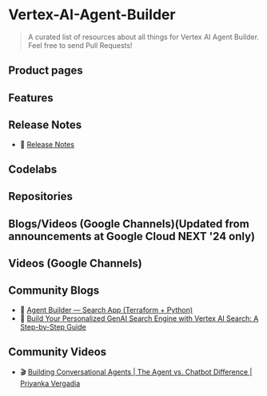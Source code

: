 # Vertex-AI-Agent-Builder

> A curated list of resources about all things for Vertex AI Agent Builder. Feel free to send Pull Requests!

## Product pages

## Features


## Release Notes
* 📙 [Release Notes](https://cloud.google.com/gemini/docs/release-notes)

## Codelabs

## Repositories

## Blogs/Videos (Google Channels)(Updated from announcements at Google Cloud NEXT '24 only)

## Videos (Google Channels)

## Community Blogs
* 📰 [Agent Builder — Search App (Terraform + Python)](https://medium.com/google-cloud/vertex-search-and-conversation-364cdc591167)
* 📰 [Build Your Personalized GenAI Search Engine with Vertex AI Search: A Step-by-Step Guide](https://medium.com/google-cloud-for-startups/build-your-personalized-genai-search-engine-with-vertex-ai-search-a-step-by-step-guide-2a8c11c4a273)

## Community Videos
* 🎬 [Building Conversational Agents | The Agent vs. Chatbot Difference | Priyanka Vergadia
](https://www.youtube.com/watch?v=z-gSUkLxUHY)
